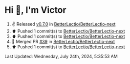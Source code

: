 <h1>Hi 👋, I'm Victor </h1>

<!--RECENT_ACTIVITY:start-->
1. ✌️ Released [v0.7.0](https://github.com/BetterLectio/BetterLectio-next/releases/tag/v0.7.0) in [BetterLectio/BetterLectio-next](https://github.com/BetterLectio/BetterLectio-next)<br>
2. ⬆️ Pushed 1 commit(s) to [BetterLectio/BetterLectio-next](https://github.com/BetterLectio/BetterLectio-next)<br>
3. ⬆️ Pushed 1 commit(s) to [BetterLectio/BetterLectio-next](https://github.com/BetterLectio/BetterLectio-next)<br>
4. 🎉 Merged PR [#39](https://github.com/BetterLectio/BetterLectio-next/pull/39) in [BetterLectio/BetterLectio-next](https://github.com/BetterLectio/BetterLectio-next)<br>
5. ⬆️ Pushed 1 commit(s) to [BetterLectio/BetterLectio-next](https://github.com/BetterLectio/BetterLectio-next)<br>
<!--RECENT_ACTIVITY:end-->

<!--RECENT_ACTIVITY:last_update-->
Last Updated: Wednesday, July 24th, 2024, 5:35:53 AM
<!--RECENT_ACTIVITY:last_update_end-->
